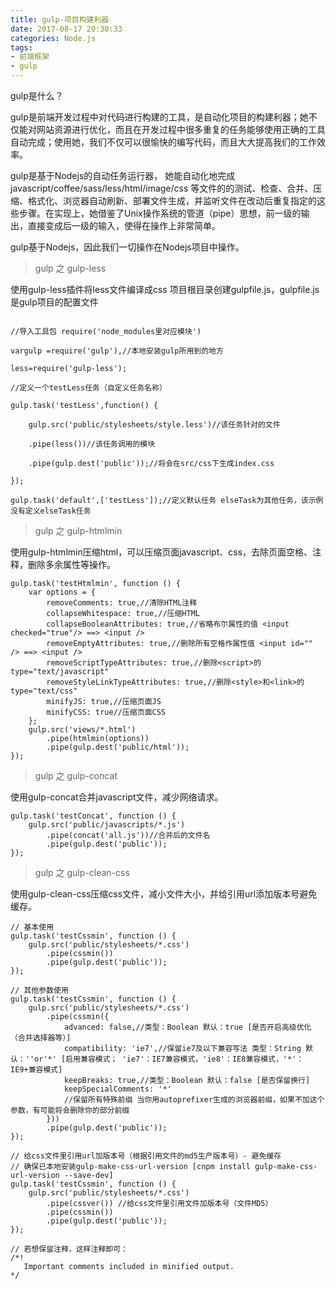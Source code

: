 ```yaml
---
title: gulp-项目构建利器
date: 2017-08-17 20:30:33
categories: Node.js
tags:
- 前端框架
- gulp
---
```


gulp是什么？

gulp是前端开发过程中对代码进行构建的工具，是自动化项目的构建利器；她不仅能对网站资源进行优化，而且在开发过程中很多重复的任务能够使用正确的工具自动完成；使用她，我们不仅可以很愉快的编写代码，而且大大提高我们的工作效率。
<!-- more -->

gulp是基于Nodejs的自动任务运行器， 她能自动化地完成 javascript/coffee/sass/less/html/image/css 等文件的的测试、检查、合并、压缩、格式化、浏览器自动刷新、部署文件生成，并监听文件在改动后重复指定的这些步骤。在实现上，她借鉴了Unix操作系统的管道（pipe）思想，前一级的输出，直接变成后一级的输入，使得在操作上非常简单。

gulp基于Nodejs，因此我们一切操作在Nodejs项目中操作。

> gulp 之 gulp-less

使用gulp-less插件将less文件编译成css
项目根目录创建gulpfile.js，gulpfile.js是gulp项目的配置文件

```

//导入工具包 require('node_modules里对应模块')

vargulp =require('gulp'),//本地安装gulp所用到的地方

less=require('gulp-less');

//定义一个testLess任务（自定义任务名称）

gulp.task('testLess',function() {

    gulp.src('public/stylesheets/style.less')//该任务针对的文件

    .pipe(less())//该任务调用的模块

    .pipe(gulp.dest('public'));//将会在src/css下生成index.css

});

gulp.task('default',['testLess']);//定义默认任务 elseTask为其他任务，该示例没有定义elseTask任务

```

> gulp 之 gulp-htmlmin

使用gulp-htmlmin压缩html，可以压缩页面javascript、css，去除页面空格、注释，删除多余属性等操作。

```
gulp.task('testHtmlmin', function () {
    var options = {
        removeComments: true,//清除HTML注释
        collapseWhitespace: true,//压缩HTML
        collapseBooleanAttributes: true,//省略布尔属性的值 <input checked="true"/> ==> <input />
        removeEmptyAttributes: true,//删除所有空格作属性值 <input id="" /> ==> <input />
        removeScriptTypeAttributes: true,//删除<script>的type="text/javascript"
        removeStyleLinkTypeAttributes: true,//删除<style>和<link>的type="text/css"
        minifyJS: true,//压缩页面JS
        minifyCSS: true//压缩页面CSS
    };
    gulp.src('views/*.html')
        .pipe(htmlmin(options))
        .pipe(gulp.dest('public/html'));
});

```

> gulp 之 gulp-concat

使用gulp-concat合并javascript文件，减少网络请求。

```
gulp.task('testConcat', function () {
    gulp.src('public/javascripts/*.js')
        .pipe(concat('all.js'))//合并后的文件名
        .pipe(gulp.dest('public'));
});

```

> gulp 之 gulp-clean-css

使用gulp-clean-css压缩css文件，减小文件大小，并给引用url添加版本号避免缓存。

```
// 基本使用
gulp.task('testCssmin', function () {
    gulp.src('public/stylesheets/*.css')
        .pipe(cssmin())
        .pipe(gulp.dest('public'));
});

// 其他参数使用
gulp.task('testCssmin', function () {
    gulp.src('public/stylesheets/*.css')
        .pipe(cssmin({
            advanced: false,//类型：Boolean 默认：true [是否开启高级优化（合并选择器等）]
            compatibility: 'ie7',//保留ie7及以下兼容写法 类型：String 默认：''or'*' [启用兼容模式； 'ie7'：IE7兼容模式，'ie8'：IE8兼容模式，'*'：IE9+兼容模式]
            keepBreaks: true,//类型：Boolean 默认：false [是否保留换行]
            keepSpecialComments: '*'
            //保留所有特殊前缀 当你用autoprefixer生成的浏览器前缀，如果不加这个参数，有可能将会删除你的部分前缀
        }))
        .pipe(gulp.dest('public'));
});

// 给css文件里引用url加版本号（根据引用文件的md5生产版本号）- 避免缓存
// 确保已本地安装gulp-make-css-url-version [cnpm install gulp-make-css-url-version --save-dev]
gulp.task('testCssmin', function () {
    gulp.src('public/stylesheets/*.css')
        .pipe(cssver()) //给css文件里引用文件加版本号（文件MD5）
        .pipe(cssmin())
        .pipe(gulp.dest('public'));
});

// 若想保留注释，这样注释即可：
/*!
   Important comments included in minified output.
*/

```